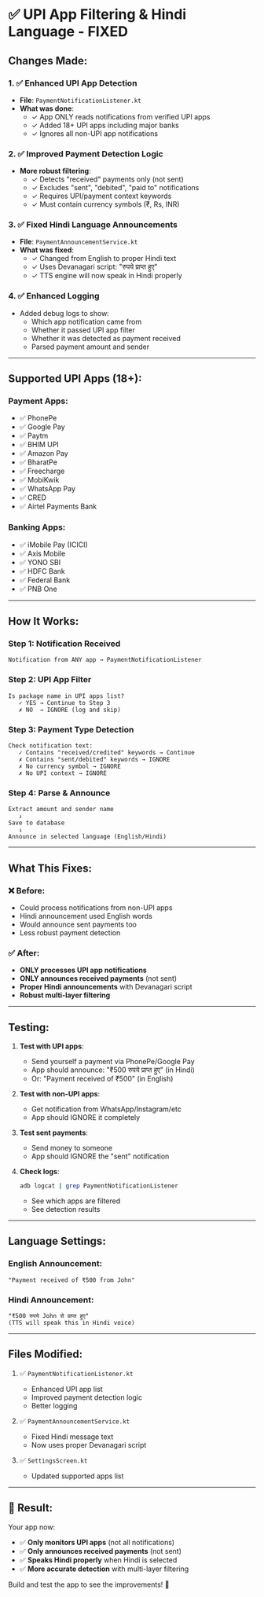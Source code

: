 # ✅ UPI App Filtering & Hindi Language - FIXED

## Changes Made:

### 1. ✅ **Enhanced UPI App Detection**
   - **File**: `PaymentNotificationListener.kt`
   - **What was done**:
     - ✓ App ONLY reads notifications from verified UPI apps
     - ✓ Added 18+ UPI apps including major banks
     - ✓ Ignores all non-UPI app notifications

### 2. ✅ **Improved Payment Detection Logic**
   - **More robust filtering**:
     - ✓ Detects "received" payments only (not sent)
     - ✓ Excludes "sent", "debited", "paid to" notifications
     - ✓ Requires UPI/payment context keywords
     - ✓ Must contain currency symbols (₹, Rs, INR)
   
### 3. ✅ **Fixed Hindi Language Announcements**
   - **File**: `PaymentAnnouncementService.kt`
   - **What was fixed**:
     - ✓ Changed from English to proper Hindi text
     - ✓ Uses Devanagari script: "रुपये प्राप्त हुए"
     - ✓ TTS engine will now speak in Hindi properly

### 4. ✅ **Enhanced Logging**
   - Added debug logs to show:
     - Which app notification came from
     - Whether it passed UPI app filter
     - Whether it was detected as payment received
     - Parsed payment amount and sender

---

## Supported UPI Apps (18+):

### Payment Apps:
- ✅ PhonePe
- ✅ Google Pay
- ✅ Paytm
- ✅ BHIM UPI
- ✅ Amazon Pay
- ✅ BharatPe
- ✅ Freecharge
- ✅ MobiKwik
- ✅ WhatsApp Pay
- ✅ CRED
- ✅ Airtel Payments Bank

### Banking Apps:
- ✅ iMobile Pay (ICICI)
- ✅ Axis Mobile
- ✅ YONO SBI
- ✅ HDFC Bank
- ✅ Federal Bank
- ✅ PNB One

---

## How It Works:

### Step 1: Notification Received
```
Notification from ANY app → PaymentNotificationListener
```

### Step 2: UPI App Filter
```
Is package name in UPI apps list?
   ✓ YES → Continue to Step 3
   ✗ NO  → IGNORE (log and skip)
```

### Step 3: Payment Type Detection
```
Check notification text:
   ✓ Contains "received/credited" keywords → Continue
   ✗ Contains "sent/debited" keywords → IGNORE
   ✗ No currency symbol → IGNORE
   ✗ No UPI context → IGNORE
```

### Step 4: Parse & Announce
```
Extract amount and sender name
   ↓
Save to database
   ↓
Announce in selected language (English/Hindi)
```

---

## What This Fixes:

### ❌ Before:
- Could process notifications from non-UPI apps
- Hindi announcement used English words
- Would announce sent payments too
- Less robust payment detection

### ✅ After:
- **ONLY processes UPI app notifications**
- **ONLY announces received payments** (not sent)
- **Proper Hindi announcements** with Devanagari script
- **Robust multi-layer filtering**

---

## Testing:

1. **Test with UPI apps**:
   - Send yourself a payment via PhonePe/Google Pay
   - App should announce: "₹500 रुपये प्राप्त हुए" (in Hindi)
   - Or: "Payment received of ₹500" (in English)

2. **Test with non-UPI apps**:
   - Get notification from WhatsApp/Instagram/etc
   - App should IGNORE it completely

3. **Test sent payments**:
   - Send money to someone
   - App should IGNORE the "sent" notification

4. **Check logs**:
   ```bash
   adb logcat | grep PaymentNotificationListener
   ```
   - See which apps are filtered
   - See detection results

---

## Language Settings:

### English Announcement:
```
"Payment received of ₹500 from John"
```

### Hindi Announcement:
```
"₹500 रुपये John से प्राप्त हुए"
(TTS will speak this in Hindi voice)
```

---

## Files Modified:

1. ✅ `PaymentNotificationListener.kt`
   - Enhanced UPI app list
   - Improved payment detection logic
   - Better logging

2. ✅ `PaymentAnnouncementService.kt`
   - Fixed Hindi message text
   - Now uses proper Devanagari script

3. ✅ `SettingsScreen.kt`
   - Updated supported apps list

---

## 🎉 Result:

Your app now:
- ✅ **Only monitors UPI apps** (not all notifications)
- ✅ **Only announces received payments** (not sent)
- ✅ **Speaks Hindi properly** when Hindi is selected
- ✅ **More accurate detection** with multi-layer filtering

Build and test the app to see the improvements! 🚀


